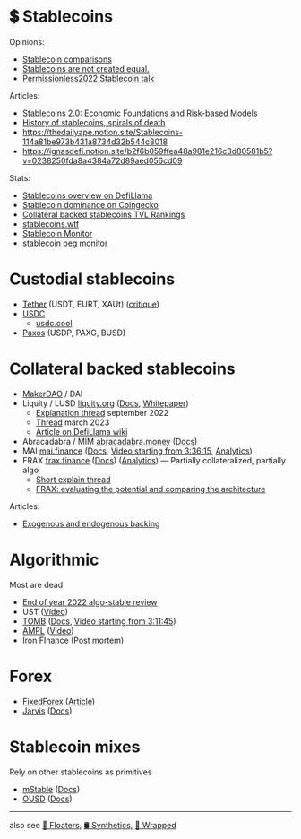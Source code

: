 # 💲 Stablecoins

Opinions:
- [Stablecoin comparisons](https://twitter.com/deathereum/status/1533733453761421312)
- [Stablecoins are not created equal.](https://twitter.com/thedefiedge/status/1527307665088516096)
- [Permissionless2022 Stablecoin talk](https://twitter.com/analyticalali/status/1526950382110375938)

Articles:
- [Stablecoins 2.0: Economic Foundations and Risk-based Models](https://arxiv.org/pdf/2006.12388.pdf#:~:text=In%20custodial%20stablecoins%2C%20custodians%20are,asset%20(e.g.%2C%20USD))
- [History of stablecoins, spirals of death](https://rainandcoffee.substack.com/p/hms-gyroscope)
- https://thedailyape.notion.site/Stablecoins-114a81be973b431a8734d32b544c8018
- https://ignasdefi.notion.site/b2f6b059ffea48a981e216c3d80581b5?v=0238250fda8a4384a72d89aed056cd09

Stats:
- [Stablecoins overview on DefiLlama](https://defillama.com/stablecoins)
- [Stablecoin dominance on Coingecko](https://www.coingecko.com/en/categories/stablecoins)
- [Collateral backed stablecoins TVL Rankings](https://defillama.com/protocols/CDP)
- [stablecoins.wtf](https://stablecoins.wtf/)
- [Stablecoin Monitor](https://dune.com/21shares_research/stablecoin-monitor)
- [stablecoin peg monitor](https://dune.com/a7o/stablecoin-peg-monitor)

# Custodial stablecoins
- [Tether](https://tether.to/) (USDT, EURT, XAUt) ([critique](https://www.youtube.com/watch?v=-whuXHSL1Pg))
- [USDC](https://www.centre.io/usdc)
	- [usdc.cool](https://usdc.cool/)
- [Paxos](https://paxos.com/) (USDP, PAXG, BUSD)

# Collateral backed stablecoins
- [MakerDAO](MakerDAO) / DAI 
- Liquity / LUSD [liquity.org](https://liquity.org/) ([Docs](https://docs.liquity.org/), [Whitepaper](https://docsend.com/view/bwiczmy))
	- [Explanation thread](https://twitter.com/FrogsAnon/status/1570499967923679232) september 2022
	- [Thread](https://twitter.com/0xsurferboy/status/1636306346567151616) march 2023
	- [Article on DefiLlama wiki](https://wiki.defillama.com/wiki/Liquity)
- Abracadabra / MIM [abracadabra.money](https://abracadabra.money/) ([Docs](https://docs.abracadabra.money/))
- MAI [mai.finance](https://mai.finance/) ([Docs](https://docs.mai.finance/), [Video starting from 3:36:15](https://www.youtube.com/watch?v=vKLbovJzmmA), [Analytics](https://cryptorisks.substack.com/p/asset-risk-assessment-qidao))
- FRAX [frax.finance](https://frax.finance/) ([Docs](https://docs.frax.finance/)) ([Analytics](https://cryptorisks.substack.com/p/asset-risk-assessment-frax-finance)) — Partially collateralized, partially algo
	- [Short explain thread](https://twitter.com/SalomonCrypto/status/1533619501366857728)
	- [FRAX: evaluating the potential and comparing the architecture](https://medium.com/stableunit/frax-evaluating-the-potential-and-comparing-the-architecture-a796f5845cec)

Articles:
- [Exogenous and endogenous backing](https://twitter.com/LucaProsperi/status/1534300190181580800)

# Algorithmic
Most are dead
- [End of year 2022 algo-stable review](https://twitter.com/DefiIgnas/status/1605475471495294976)
- UST ([Video](https://www.youtube.com/watch?v=KqpGMoYZMhY))
- [TOMB](https://tomb.finance/) ([Docs](https://docs.tomb.finance/), [Video starting from 3:11:45](https://www.youtube.com/watch?v=vKLbovJzmmA))
- [AMPL](https://ampleforth.org/) ([Video](https://www.youtube.com/watch?v=e-8yjmsshFg))
- Iron FInance ([Post mortem](https://rekt.news/iron-finance-rekt/))

# Forex
- [FixedForex](https://fixedforex.fi/) ([Article](https://andrecronje.medium.com/fair-launches-decentralized-collaboration-and-fixed-forex-ab327a2e4fc4))
- [Jarvis](https://jarvis.network/) ([Docs](https://learn.jarvis.network/))

# Stablecoin mixes
Rely on other stablecoins as primitives

- [mStable](http://mstable.org/) ([Docs](https://docs.mstable.org/))
- [OUSD](https://www.ousd.com/) ([Docs](https://docs.ousd.com/v/en/))

---

also see [🎈 Floaters](Floaters), [🛢️ Synthetics](Synthetics), [🍬 Wrapped](Wrapped)
